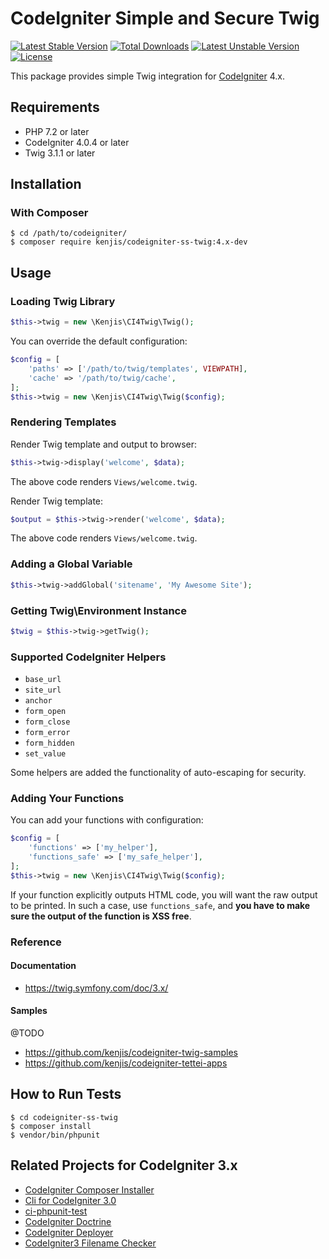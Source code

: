 # CodeIgniter Simple and Secure Twig

[![Latest Stable Version](https://poser.pugx.org/kenjis/codeigniter-ss-twig/v/stable)](https://packagist.org/packages/kenjis/codeigniter-ss-twig) [![Total Downloads](https://poser.pugx.org/kenjis/codeigniter-ss-twig/downloads)](https://packagist.org/packages/kenjis/codeigniter-ss-twig) [![Latest Unstable Version](https://poser.pugx.org/kenjis/codeigniter-ss-twig/v/unstable)](https://packagist.org/packages/kenjis/codeigniter-ss-twig) [![License](https://poser.pugx.org/kenjis/codeigniter-ss-twig/license)](https://packagist.org/packages/kenjis/codeigniter-ss-twig)

This package provides simple Twig integration for [CodeIgniter](https://github.com/codeigniter4/CodeIgniter4) 4.x.

## Requirements

* PHP 7.2 or later
* CodeIgniter 4.0.4 or later
* Twig 3.1.1 or later

## Installation

### With Composer

~~~
$ cd /path/to/codeigniter/
$ composer require kenjis/codeigniter-ss-twig:4.x-dev
~~~

## Usage

### Loading Twig Library

~~~php
$this->twig = new \Kenjis\CI4Twig\Twig();
~~~

You can override the default configuration:

~~~php
$config = [
	'paths' => ['/path/to/twig/templates', VIEWPATH],
	'cache' => '/path/to/twig/cache',
];
$this->twig = new \Kenjis\CI4Twig\Twig($config);
~~~

### Rendering Templates

Render Twig template and output to browser:

~~~php
$this->twig->display('welcome', $data);
~~~

The above code renders `Views/welcome.twig`.

Render Twig template:

~~~php
$output = $this->twig->render('welcome', $data);
~~~

The above code renders `Views/welcome.twig`.

### Adding a Global Variable

~~~php
$this->twig->addGlobal('sitename', 'My Awesome Site');
~~~

### Getting Twig\Environment Instance

~~~php
$twig = $this->twig->getTwig();
~~~

### Supported CodeIgniter Helpers

* `base_url`
* `site_url`
* `anchor`
* `form_open`
* `form_close`
* `form_error`
* `form_hidden`
* `set_value`

Some helpers are added the functionality of auto-escaping for security.

### Adding Your Functions

You can add your functions with configuration:

~~~php
$config = [
	'functions' => ['my_helper'],
	'functions_safe' => ['my_safe_helper'],
];
$this->twig = new \Kenjis\CI4Twig\Twig($config);
~~~

If your function explicitly outputs HTML code, you will want the raw output to be printed. In such a case, use `functions_safe`, and **you have to make sure the output of the function is XSS free**.

### Reference

#### Documentation

* https://twig.symfony.com/doc/3.x/

#### Samples

@TODO

* https://github.com/kenjis/codeigniter-twig-samples
* https://github.com/kenjis/codeigniter-tettei-apps

## How to Run Tests

~~~
$ cd codeigniter-ss-twig
$ composer install
$ vendor/bin/phpunit
~~~

## Related Projects for CodeIgniter 3.x

* [CodeIgniter Composer Installer](https://github.com/kenjis/codeigniter-composer-installer)
* [Cli for CodeIgniter 3.0](https://github.com/kenjis/codeigniter-cli)
* [ci-phpunit-test](https://github.com/kenjis/ci-phpunit-test)
* [CodeIgniter Doctrine](https://github.com/kenjis/codeigniter-doctrine)
* [CodeIgniter Deployer](https://github.com/kenjis/codeigniter-deployer)
* [CodeIgniter3 Filename Checker](https://github.com/kenjis/codeigniter3-filename-checker)

